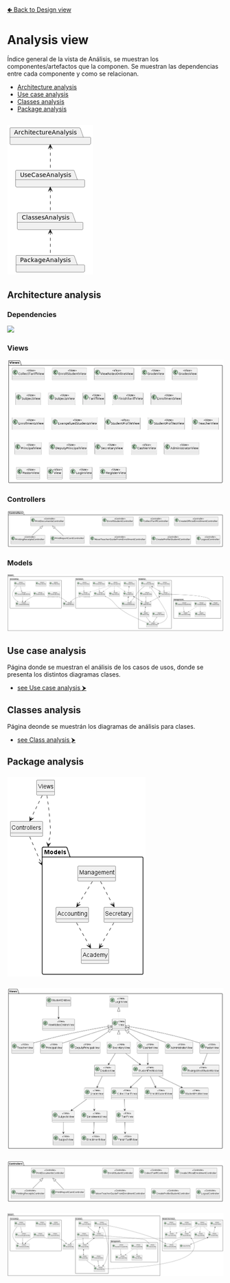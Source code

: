 [🢀 Back to Design view](./design-view.md)

# Analysis view <a id="analysis-view"></a>
Índice general de la vista de Análisis, se muestran los componentes/artefactos que la componen.
Se muestran las dependencias entre cada componente y como se relacionan.

- [Architecture analysis](#architecture-analysis)
- [Use case analysis](#use-case-analysis)
- [Classes analysis](#classes-analysis)
- [Package analysis](#package-analysis)


![](../out/DesignView/AnalysisView/AnalysisView.png)
---
    
## Architecture analysis <a id="architecture-analysis"></a>

### Dependencies
![](../out/DesignView/AnalysisView/A/A-page1.png)

### Views
![](../out/DesignView/AnalysisView/ArchitectureAnalysis/ArchitectureAnalysis-page2.png)

### Controllers
![](../out/DesignView/AnalysisView/ArchitectureAnalysis/ArchitectureAnalysis-page3.png)

### Models
![](../out/DesignView/AnalysisView/ArchitectureAnalysis/ArchitectureAnalysis-page4.png)


## Use case analysis <a id="use-case-analysis"></a>

Página donde se muestran el análisis de los casos de usos, donde se presenta los distintos diagramas clases.
* [see Use case analysis ⮞](./analysis-view.usecase.md)


## Classes analysis <a id="classes-analysis"></a>

Página deonde se muestrán los diagramas de análisis para clases.
* [see Class analysis ⮞](./analysis-view.class.md)



## Package analysis <a id="package-analysis"></a>

### 
![](../out/DesignView/AnalysisView/PackageAnalysis/PackageAnalysis-page1.png)

### 
![](../out/DesignView/AnalysisView/PackageAnalysis/PackageAnalysis-page2.png)

### 
![](../out/DesignView/AnalysisView/PackageAnalysis/PackageAnalysis-page3.png)

### 
![](../out/DesignView/AnalysisView/PackageAnalysis/PackageAnalysis-page4.png)
